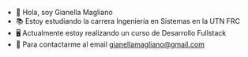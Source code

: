 - 👋 Hola, soy Gianella Magliano
- 📚 Estoy estudiando la carrera Ingeniería en Sistemas en la UTN FRC
- 🖥️ Actualmente estoy realizando un curso de Desarrollo Fullstack
- 📧 Para contactarme al email gianellamagliano@gmail.com

<!---
gianemagliano/gianemagliano is a ✨ special ✨ repository because its `README.md` (this file) appears on your GitHub profile.
You can click the Preview link to take a look at your changes.
--->
